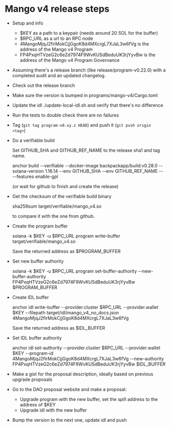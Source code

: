 # Mango v4 release steps

- Setup and info

  - $KEY as a path to a keypair (needs around 20 SOL for the buffer)
  - $RPC_URL as a url to an RPC node
  - 4MangoMjqJ2firMokCjjGgoK8d4MXcrgL7XJaL3w6fVg is the address of the Mango v4 Program
  - FP4PxqHTVzeG2c6eZd7974F9WvKUSdBeduUK3rjYyvBw is the address of the Mango v4 Program Governance

- Assuming there's a release branch (like release/program-v0.22.0)
  with a completed audit and an updated changelog.

- Check out the release branch

- Make sure the version is bumped in programs/mango-v4/Cargo.toml

- Update the idl ./update-local-idl.sh and verify that there's no difference

- Run the tests to double check there are no failures

- Tag (`git tag program-v0.xy.z HEAD`) and push it (`git push origin <tag>`)

- Do a verifiable build

  Set GITHUB_SHA and GITHUB_REF_NAME to the release sha1 and tag name.

  anchor build --verifiable --docker-image backpackapp/build:v0.28.0 --solana-version 1.16.14 --env GITHUB_SHA --env GITHUB_REF_NAME -- --features enable-gpl

  (or wait for github to finish and create the release)

- Get the checksum of the verifiable build binary

  sha256sum target/verifiable/mango_v4.so

  to compare it with the one from github.

- Create the program buffer

  solana -k $KEY -u $RPC_URL program write-buffer target/verifiable/mango_v4.so

  Save the returned address as $PROGRAM_BUFFER

- Set new buffer authority

  solana -k $KEY -u $RPC_URL program set-buffer-authority --new-buffer-authority FP4PxqHTVzeG2c6eZd7974F9WvKUSdBeduUK3rjYyvBw $PROGRAM_BUFFER

- Create IDL buffer

  anchor idl write-buffer --provider.cluster $RPC_URL --provider.wallet $KEY --filepath target/idl/mango_v4_no_docs.json 4MangoMjqJ2firMokCjjGgoK8d4MXcrgL7XJaL3w6fVg

  Save the returned address as $IDL_BUFFER

- Set IDL buffer authority

  anchor idl set-authority --provider.cluster $RPC_URL --provider.wallet $KEY --program-id 4MangoMjqJ2firMokCjjGgoK8d4MXcrgL7XJaL3w6fVg --new-authority FP4PxqHTVzeG2c6eZd7974F9WvKUSdBeduUK3rjYyvBw $IDL_BUFFER

- Make a gist for the proposal description, ideally based on previous upgrade proposals

- Go to the DAO proposal website and make a proposal:
  - Upgrade program with the new buffer, set the spill address to the address of $KEY
  - Upgrade idl with the new buffer

- Bump the version to the next one, update idl and push
